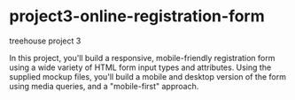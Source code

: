 # project3-online-registration-form
treehouse project 3

In this project, you'll build a responsive, mobile-friendly registration form using a wide variety of HTML form input types and attributes. 
Using the supplied mockup files, you'll build a mobile and desktop version of the form using media queries, and a "mobile-first" approach.
